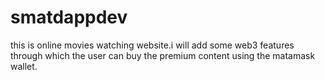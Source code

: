 # smatdappdev
this is online  movies watching website.i will add some web3 features through which the user can buy the premium content using the matamask wallet.
